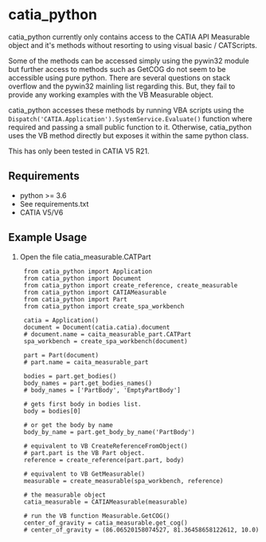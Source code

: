 # catia_python

catia_python currently only contains access to the CATIA API Measurable 
object and it's methods without resorting to using visual basic / CATScripts. 

Some of the methods can be accessed simply using the pywin32 module but further 
access to methods such as GetCOG do not seem to be accessible using pure python.
There are several questions on stack overflow and the pywin32 mainling list regarding
this. But, they fail to provide any working examples with the VB Measurable object. 

catia_python accesses these methods by running VBA scripts using the 
`Dispatch('CATIA.Application').SystemService.Evaluate()` function where required and 
passing a small public function to it. Otherwise, catia_python uses the VB method 
directly but exposes it within the same python class.

This has only been tested in CATIA V5 R21.

## Requirements

* python >= 3.6 
* See requirements.txt
* CATIA V5/V6

## Example Usage
1. Open the file catia_measurable.CATPart

        from catia_python import Application
        from catia_python import Document
        from catia_python import create_reference, create_measurable
        from catia_python import CATIAMeasurable
        from catia_python import Part
        from catia_python import create_spa_workbench
        
        catia = Application()
        document = Document(catia.catia).document
        # document.name = caita_measurable_part.CATPart
        spa_workbench = create_spa_workbench(document)
        
        part = Part(document)
        # part.name = caita_measurable_part
        
        bodies = part.get_bodies()
        body_names = part.get_bodies_names()
        # body_names = ['PartBody', 'EmptyPartBody']
        
        # gets first body in bodies list.
        body = bodies[0]
        
        # or get the body by name
        body_by_name = part.get_body_by_name('PartBody')
        
        # equivalent to VB CreateReferenceFromObject()
        # part.part is the VB Part object.
        reference = create_reference(part.part, body)
        
        # equivalent to VB GetMeasurable() 
        measurable = create_measurable(spa_workbench, reference)
        
        # the measurable object
        catia_measurable = CATIAMeasurable(measurable)
        
        # run the VB function Measurable.GetCOG()
        center_of_gravity = catia_measurable.get_cog()
        # center_of_gravity = (86.06520158074527, 81.36458658122612, 10.0)
